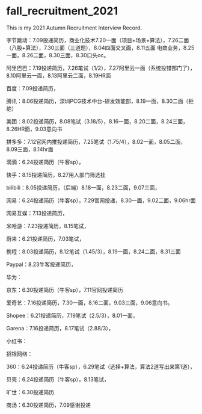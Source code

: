 # fall_recruitment_2021
This is my 2021 Autumn Recruitment Interview Record.

字节跳动：7.09投递简历，商业化技术7.20一面（项目+场景+算法），7.26二面（八股+算法），7.30三面（三道题），8.04四面交叉面，8.11五面
		                   电商业务，8.25一面，8.26二面，8.30三面，8.30口头oc。

阿里巴巴：7.19投递简历，7.26笔试（1/2），7.27阿里云一面（系统投错部门了），8.10阿里云一面，8.13阿里云二面，8.19HR面

百度：7.09投递简历，

腾讯：8.06投递简历，深圳PCG技术中台-研发效能部，8.19一面，8.30二面（拒绝）

美团：8.02投递简历，8.08笔试（3.18/5），8.16一面，8.20二面，8.24三面，8.26HR面，9.03意向书

拼多多：7.12官网内推投递简历，7.25笔试（1.75/4），8.02一面，8.05二面，8.09三面，8.14hr面

滴滴：6.24投递简历（牛客sp），

快手：8.15投递简历，8.27用人部门筛选挂

bilibili：8.05投递简历，（后端）8.18一面，8.23二面，9.07三面，

网易：6.24投递简历（牛客sp），7.29官网投递，8.30一面，9.02二面，9.06hr面


网易互娱：7.13投递简历，

米哈游：7.23投递简历，8.15笔试，

蔚来：6.21投递简历，7.03笔试，

携程：8.03投递简历，8.12笔试（1.45/3），8.19一面，8.24二面，8.31三面

Paypal：8.23牛客投递简历，

华为：

京东：6.30投递简历（牛客sp），7.11官网投递简历

爱奇艺：7.16投递简历，7.30一面，8.16二面，9.03三面，9.06意向书。

Shopee：6.21投递简历，7.19笔试（2.5/3），8.01一面，

Garena：7.16投递简历，8.17笔试（2.88/3），

小红书：

招银网络：

360：6.24投递简历（牛客sp），6.29笔试（选择+算法，算法2道写出来第1道），

贝壳：6.24投递简历（牛客sp），8.13笔试，

旷世：6.30投递简历

商汤：6.30投递简历，7.09感谢投递



















